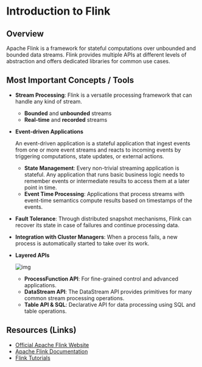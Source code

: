 # Introduction to Flink

## Overview

Apache Flink is a framework for stateful computations over unbounded and bounded data streams. Flink provides multiple APIs at different levels of abstraction and offers dedicated libraries for common use cases.

## Most Important Concepts / Tools

- **Stream Processing**: Flink is a versatile processing framework that can handle any kind of stream.

  - **Bounded** and **unbounded** streams  
  - **Real-time** and **recorded** streams
  
- **Event-driven Applications**

  An event-driven application is a stateful application that ingest events from one or more event streams and reacts to incoming events by triggering computations, state updates, or external actions.

  - **State Management**: Every non-trivial streaming application is stateful. Any application that runs basic business logic needs to remember events or intermediate results to access them at a later point in time.
  - **Event Time Processing**: Applications that process streams with event-time semantics compute results based on timestamps of the events. 

- **Fault Tolerance**: Through distributed snapshot mechanisms, Flink can recover its state in case of failures and continue processing data.

- **Integration with Cluster Managers**: When a process fails, a new process is automatically started to take over its work.

- **Layered APIs**

  ![img](https://flink.apache.org/img/api-stack.png)

  - **ProcessFunction API**: For fine-grained control and advanced applications.
  - **DataStream API**: The DataStream API provides primitives for many common stream processing operations. 
  - **Table API & SQL**: Declarative API for data processing using SQL and table operations.

## Resources (Links)

- [Official Apache Flink Website](https://flink.apache.org/)
- [Apache Flink Documentation](https://ci.apache.org/projects/flink/flink-docs-release-1.13/)
- [Flink Tutorials](https://ci.apache.org/projects/flink/flink-docs-release-1.13/docs/dev/datastream_api_tutorial/)
